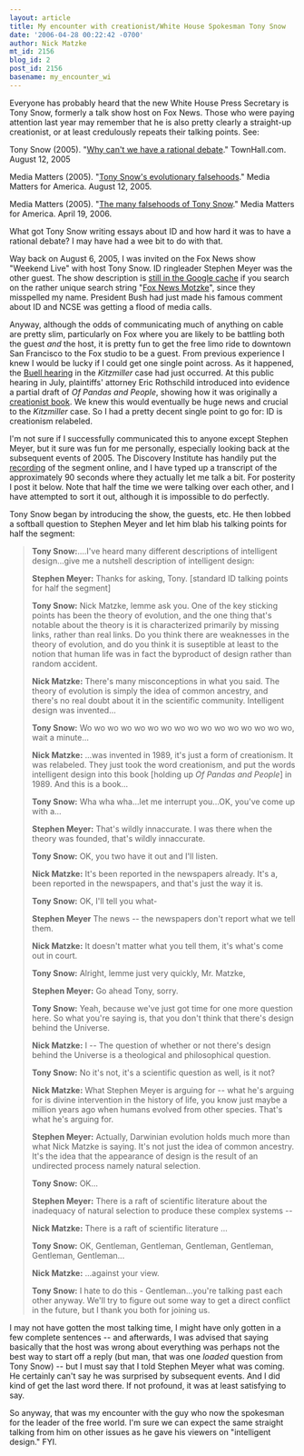 ```yaml
---
layout: article
title: My encounter with creationist/White House Spokesman Tony Snow
date: '2006-04-28 00:22:42 -0700'
author: Nick Matzke
mt_id: 2156
blog_id: 2
post_id: 2156
basename: my_encounter_wi
---
```

<img src="http://www.signonsandiego.com/news/nation/images/060426snow.jpg" alt="" style="float:left;" />Everyone has probably heard that the new White House Press Secretary is Tony Snow, formerly a talk show host on Fox News.  Those who were paying attention last year may remember that he is also pretty clearly a straight-up creationist, or at least credulously repeats their talking points.  See: 

Tony Snow (2005). "[Why can't we have a rational debate](http://www.townhall.com/opinion/columns/tonysnow/2005/08/12/155152.html)." TownHall.com. August 12, 2005

Media Matters (2005). "[Tony Snow's evolutionary falsehoods](http://mediamatters.org/items/200508120008)."  Media Matters for America. August 12, 2005.

Media Matters (2005). "[The many falsehoods of Tony Snow](http://mediamatters.org/items/200604190003)."  Media Matters for America. April 19, 2006.

What got Tony Snow writing essays about ID and how hard it was to have a rational debate?  I may have had a wee bit to do with that.

Way back on August 6, 2005, I was invited on the Fox News show "Weekend Live" with host Tony Snow.  ID ringleader Stephen Meyer was the other guest. The show description is [still  in the Google cache](http://72.14.203.104/search?q=cache:cQQhIoZffZIJ:origin.foxnews.com/story/0,2933,144876,00.html+fox+news+motzke&amp;hl=en&amp;lr=&amp;strip=1) if you search on the rather unique search string "[Fox News Motzke](http://www.google.com/search?sourceid=mozclient&amp;ie=utf-8&amp;oe=utf-8&amp;q=fox+news+motzke)", since they misspelled my name.  President Bush had just made his famous comment about ID and NCSE was getting a flood of media calls.

Anyway, although the odds of communicating much of anything on cable are pretty slim, particularly on Fox where you are likely to be battling both the guest _and_ the host, it is pretty fun to get the free limo ride to downtown San Francisco to the Fox studio to be a guest.  From previous experience I knew I would be lucky if I could get one single point across.  As it happened, the [Buell hearing](/archives/2005/08/revelations-in.html) in the _Kitzmiller_ case had just occurred.  At this public hearing in July, plaintiffs' attorney Eric Rothschild introduced into evidence a partial draft of _Of Pandas and People_, showing how it was originally a [creationist book](/archives/2005/10/i-guess-id-real.html).  We knew this would eventually be huge news and crucial to the _Kitzmiller_ case.  So I had a pretty decent single point to go for: ID is creationism relabeled.  

I'm not sure if I successfully communicated this to anyone except Stephen Meyer, but it sure was fun for me personally, especially looking back at the subsequent events of 2005.  The Discovery Institute has handily put the [recording](http://www.discovery.org/scripts/viewDB/index.php?command=view&amp;id=2635&amp;program=CSC%20-%20Views%20and%20News) of the segment online, and I have typed up a transcript of the approximately 90 seconds where they actually let me talk a bit.  For posterity I post it below.  Note that half the time we were talking over each other, and I have attempted to sort it out, although it is impossible to do perfectly.

Tony Snow began by introducing the show, the guests, etc.  He then lobbed a softball question to Stephen Meyer and let him blab his talking points for half the segment:

> **Tony Snow:**....I've heard many different descriptions of intelligent design...give me a nutshell description of intelligent design:
> 
> **Stephen Meyer:** Thanks for asking, Tony.  \[standard ID talking points for half the segment\]
> 
> **Tony Snow:** Nick Matzke, lemme ask you.  One of the key sticking points has been the theory of evolution, and the one thing that's notable about the theory is it is characterized primarily by missing links, rather than real links.  Do you think there are weaknesses in the theory of evolution, and do you think it is suseptible at least to the notion that human life was in fact the byproduct of design rather than random accident.
> 
> **Nick Matzke:** There's many misconceptions in what you said.  The theory of evolution is simply the idea of common ancestry, and there's no real doubt about it in the scientific community.  Intelligent design was invented...
> 
> **Tony Snow:** Wo wo wo wo wo wo wo wo wo wo wo wo wo wo wo wo, wait a minute...
> 
> **Nick Matzke:** ...was invented in 1989, it's just a form of creationism.  It was relabeled.  They just took the word creationism, and put the words intelligent design into this book \[holding up _Of Pandas and People_\] in 1989.  And this is a book...
> 
> **Tony Snow:** Wha wha wha...let me interrupt you...OK, you've come up with a...
> 
> **Stephen Meyer:** That's wildly innaccurate.  I was there when the theory was founded, that's wildly innaccurate.
> 
> **Tony Snow:** OK, you two have it out and I'll listen.
> 
> **Nick Matzke:** It's been reported in the newspapers already.  It's a, been reported in the newspapers, and that's just the way it is.
> 
> **Tony Snow:** OK, I'll tell you what-
> 
> **Stephen Meyer** The news -- the newspapers don't report what we tell them.
> 
> **Nick Matzke:** It doesn't matter what you tell them, it's what's come out in court.
> 
> **Tony Snow:** Alright, lemme just very quickly, Mr. Matzke, 
> 
> **Stephen Meyer:** Go ahead Tony, sorry.
> 
> **Tony Snow:** Yeah, because we've just got time for one more question here. So what you're saying is, that you don't think that there's design behind the Universe.
> 
> **Nick Matzke:** I -- The question of whether or not there's design behind the Universe is a theological and philosophical question.
> 
> **Tony Snow:** No it's not, it's a scientific question as well, is it not?
> 
> **Nick Matzke:** What Stephen Meyer is arguing for -- what he's arguing for is divine intervention in the history of life, you know just maybe a million years ago when humans evolved from other species.  That's what he's arguing for.
> 
> **Stephen Meyer:** Actually, Darwinian evolution holds much more than what Nick Matzke is saying.  It's not just the idea of common ancestry.  It's the idea that the appearance of design is the result of an undirected process namely natural selection.  
> 
> **Tony Snow:** OK...
> 
> **Stephen Meyer:** There is a raft of scientific literature about the inadequacy of natural selection to produce these complex systems --
> 
> **Nick Matzke:** There is a raft of scientific literature ...
> 
> **Tony Snow:** OK, Gentleman, Gentleman, Gentleman, Gentleman, Gentleman, Gentleman...
> 
> **Nick Matzke:** ...against your view.
> 
> **Tony Snow:** I hate to do this - Gentleman...you're talking past each other anyway.  We'll try to figure out some way to get a direct conflict in the future, but I thank you both for joining us.

I may not have gotten the most talking time, I might have only gotten in a few complete sentences -- and afterwards, I was advised that saying basically that the host was wrong about everything was perhaps not the best way to start off a reply (but man, that was one _loaded_ question from Tony Snow) -- but I must say that I told Stephen Meyer what was coming.  He certainly can't say he was surprised by subsequent events.  And I did kind of get the last word there.  If not profound, it was at least satisfying to say.

So anyway, that was my encounter with the guy who now the spokesman for the leader of the free world.  I'm sure we can expect the same straight talking from him on other issues as he gave his viewers on "intelligent design."  FYI.
